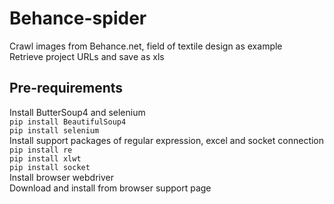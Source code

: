 # Behance-spider
Crawl images from Behance.net, field of textile design as example<br>
Retrieve project URLs and save as xls

## Pre-requirements
Install ButterSoup4 and selenium<br>
`pip install BeautifulSoup4`<br>
`pip install selenium`<br>
Install support packages of regular expression, excel and socket connection<br>
`pip install re`<br>
`pip install xlwt`<br>
`pip install socket`<br>
Install browser webdriver<br>
Download and install from browser support page
